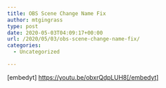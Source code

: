 ```yaml
---
title: OBS Scene Change Name Fix
author: mtgingrass
type: post
date: 2020-05-03T04:09:17+00:00
url: /2020/05/03/obs-scene-change-name-fix/
categories:
  - Uncategorized

---
```

[embedyt] https://youtu.be/obxrQdpLUH8[/embedyt]